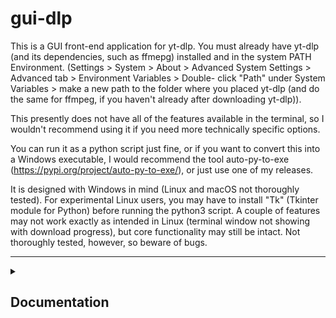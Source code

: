 # gui-dlp

This is a GUI front-end application for yt-dlp. You must already 
have yt-dlp (and its dependencies, such as ffmepg) installed and in 
the system PATH Environment. (Settings > System > About > Advanced 
System Settings > Advanced tab > Environment Variables > Double-
click "Path" under System Variables > make a new path to the folder 
where you placed yt-dlp (and do the same for ffmpeg, if you haven't 
already after downloading yt-dlp)).

This presently does not have all of the features available in the 
terminal, so I wouldn't recommend using it if you need more 
technically specific options.

You can run it as a python script just fine, or if you want to 
convert this into a Windows executable, I would recommend the tool 
auto-py-to-exe (https://pypi.org/project/auto-py-to-exe/), or just
use one of my releases.

It is designed with Windows in mind (Linux and macOS not thoroughly 
tested). For experimental Linux users, you may have to install "Tk"
(Tkinter module for Python) before running the python3 script. A 
couple of features may not work exactly as intended in Linux (terminal
window not showing with download progress), but core functionality may
still be intact. Not thoroughly tested, however, so beware of bugs.

--------------------------------------------------------------------

<details>
<summary><h2>Documentation</h2></summary>
<br>
        <h3><u id="1-yt-dlp-options">yt-dlp options</u></h3>
        <p>
            yt-dlp is meant for videos uploaded to a variety of platforms. If you want to download scheduled or active
            YouTube streams, I would recommend ytarchive, but yt-dlp usually works too. ytarchive can begin recording
            from the beginning of the stream, even if started midway though.<br>
            It can be found at <a href="https://github.com/yt-dlp/yt-dlp">https://github.com/yt-dlp/yt-dlp</a>
        </p>
        <br>
        <u id="1-url-for-media-source">URL for media source</u>
        <p>Enter the source URL of the desired video (or channel, or playlist, etc.)</p>
        <br>
        <u id="1-destination">Destination</u>
        <p>Enter the absolute, not relative, path to the folder you wish to download the video to. If Custom Name > Sort
            via Channel is selected, it will place the channel folder here and the downloaded video within it.</p>
        <br>
        <u id="1-custom-name">Custom Name</u>
        <p>
            Provides options to customize the output name of the video from the default of “[title] [video ID]”. If this
            is selected, but the options are left in their default state (Include URL, Date First, and Sort via Channel
            are unchecked and the rename box is empty), the download will not be allowed to proceed. If Custom Name is
            selected, it functionally treats your video title as blank until other customizations are selected.<br>
            This is the order in which these option appear in the final downloaded file name:<br>
            [channel] / [upload date] [title] [video ID].extension
        </p>
        <u style="margin-left: 50px;" id="1-include-id">Include ID</u>
        <p style="margin-left: 50px;">An option which only appears when Custom Name is selected. Adds the video ID to
            the video name itself, after the title, if the video has one. Recommended if using <a
                href="#1-custom-name-box">Custom Name Box</a> in conjunction with <a href="#1-download-list">Download
                List</a>.</p>
        <br>
        <u style="margin-left: 50px;" id="1-date-first">Date First</u>
        <p style="margin-left: 50px;">An option which only appears when Custom Name is selected. Adds the date of upload
            to the beginning of the video title, in YYYYMMDD format.</p>
        <br>
        <u style="margin-left: 50px;" id="1-sort-via-channel">Sort via Channel</u>
        <p style="margin-left: 50px;">An option which only appears when Custom Name is selected. Places the downloaded
            video inside of a folder named after the channel of the video source. Destination would then indicate the
            location of the channel folder not the video itself.</p>
        <br>
        <u style="margin-left: 50px;" id="1-custom-name-box">Custom Name Box</u>
        <p style="margin-left: 50px;">An option which only appears when Custom Name is selected. You can change the
            title of the video itself, replacing the default video title with a title of choice. (Ex, downloading a
            YouTube video titled “Yee” from channel “revergo”, with Custom Name, Include ID, Date First, and Sort via
            Channel selected, and typing “funny video” in the name box will result in a file titled “20120229 funny
            video q6EoRBvdVPQ.webm” within the folder “revergo”.) Do not include the file extension.</p>
        <br>
        <u id="1-use-cookies">Use Cookies</u>
        <p>Cookies allow certain data to be pulled from the browser, such as logins saved to the browser, which can
            allow downloading paywalled content, as long as you could access this data through the browser.</p>
        <u style="margin-left: 50px;" id="1-browser-choices">Browser Choices</u>
        <p style="margin-left: 50px;">This pulls cookies automatically from one of the available browsers. If <a
                href="#1-cookies-file">Cookies File</a> is chosen from these options, it will open the Cookies File box,
            downloading from a cookies file instead of pulling directly from a browser.</p>
        <br>
        <u style="margin-left: 50px;" id="1-cookies-file">Cookies File</u>
        <p style="margin-left: 50px;">This allows you to select a file containing cookies data (text files are typically
            a good choice) in Netscape format. Use the absolute, not relative, path to the file. The EditThisCookie <a
                href="https://www.editthiscookie.com/">https://www.editthiscookie.com/</a> browser extension, for
            example, allows copying your browser cookies to your clipboard (it will have to be configured to use the
            Netscape format), which you can paste into a text file. Said text file can then be used as the cookies file
            for this option.</p>
        <br>
        <u id="1-download-description">Download Description</u>
        <p>This option downloads the description of the video source, if one is available, to a separate file.</p>
        <br>
        <u id="1-download-comments">Download Comments</u>
        <p>This option downloads comments from the video source, if comments are available, to a separate file.</p>
        <br>
        <u id="1-wait-for-video">Wait for Video</u>
        <p>This option can be used when a video has an associated URL and is scheduled to release in the future, but is
            not released yet (ex. YouTube videos having waiting rooms to start). This will continue to check the video
            every 15 seconds by default, but can be adjusted as desired.</p>
        <br>
        <u id="1-embed-thumbnail">Embed Thumbnail</u>
        <p>This option will embed the video thumbnail in the downloaded file itself. Depending on the file format, the
            embedded thumbnail may or may not display on certain operating systems due to not having the proper codecs.
            MP4 is generally reliable in that regard.</p>
        <br>
        <u id="1-write-thumbnail">Write Thumbnail</u>
        <p>This option, in addition to downloading the video itself, writes the thumbnail to a separate file. The three
            file types available to be selected are WEBP, PNG, and JPG; yt-dlp defaults to webp.</p>
        <br>
        <u id="1-audio-only">Audio Only</u>
        <p>This option only downloads the audio of the video source.</p>
        <br>
        <u id="1-skip-video">Skip Video</u>
        <p>This option only downloads other selected attributed, but not the video itself. (Ex. If Download Comments,
            Write Thumbnail, and Skip Video are selected, only the comments and thumbnail would be downloaded, but not
            the video itself.)</p>
        <br>
        <u id="1-download-list">Download List</u>
        <p>This option lets you download multiple videos from a list in an external text file. In the external text
            file, enter one URL per line, and provide the absolute file path to the file in the Download List box.</p>
        <br>
        <u id="1-download-subs">Download Subs</u>
        <p>This will download all available subtitles to an external file, if any are available, which can later be used
            by programs such as VLC to view subtitles in a video.</p>
        <br>
        <u id="1-embed-subs">Embed Subs</u>
        <p>This will embed all available subtitles within the downloaded video itself, rather than downloading them
            separately.</p>
        <br>
        <u id="1-all-formats">All Formats</u>
        <p>This will download all available file types of the available video.</p>
        <br>
        <u id="1-non-highest-quality">Non-highest Quality</u>
        <p>Specify a particular resolution to download at. The available resolutions to download at via yt-dlp are
            2160p, 1440p, 1080p, 720p, 480p, 360p, 240p, and 144p. <a href="#1-audio-only">Audio Only</a> takes
            precedence.</p>
        <br>
        <u id="1-non-default-encoding">Non-default Encoding</u>
        <p>This option allows you to select how the downloaded video should be encoded, and does not filter by if you
            are downloading only audio, audio and video, or any other options, so select carefully. MKV, WEBM, and MP4
            are the most commonly used options, so limit yourself to these if you are uncertain as to which formats you
            may want for videos. For Audio Only downloads, try M4A, MP4, or WAV.</p>
        <br>
        <u id="1-hide-terminal">Hide Terminal</u>
        <p>By default, when the program is run, a terminal window appears which will show the status and progress of the
            download. It is not generally recommend to check this, as doing so will prevent you from being able to kill
            a non-<a href="#1-monitor-mode">Monitor Mode</a> process if needed, nor see the status of the download.</p>
        <br>
        <u id="1-monitor-mode">Monitor Mode</u>
        <p>Monitor mode in yt-dlp mode is not a command supported with yt-dlp traditionally. The closes thing it has is
            Wait for Video, which allows it to wait on a video waiting room, but it cannot monitor a channel for new
            uploads. GUI-DLP attempts to add this functionality to yt-dlp by continuously running yt-dlp on a particular
            target. If a “/videos” or “/live” tab on YouTube is used instead of an individual video URL, yt-dlp will
            continuously read through each video available for the URL. Which videos will be downloaded can be filtered
            by date using the <a href="#1-start-date">Start Date</a> function. This also works for non-YouTube URLs, so
            long as new videos are shown in the same place and can be read by yt-dlp. This feature can additionally be
            used as a way to simply download all videos after a certain date, if you cancel Monitor Mode after the
            downloads are complete.</p>
        <u style="margin-left: 50px;" id="1-start-date">Start Date</u>
        <p style="margin-left: 50px;">Auto-fills the current date. Used to limit which videos in Monitor Mode will be
            downloaded, and will download anything after the given date. If monitoring a video that is scheduled to
            begin in the future, use the date that the waiting room was created (or before), not the date it is
            scheduled to release.</p>
        <br>
        <u id="1-help">Help</u>
        <p>
            Opens this document if it is detected, or the main GitHub page for GUI-DLP.<br>
            <a
                href="https://github.com/Zeppelins-Forever/gui-dlp/tree/main">https://github.com/Zeppelins-Forever/gui-dlp/tree/main</a>
        </p>
        <br>
        <u id="1-update">Update</u>
        <p>
            Opens the GitHub releases page for GUI-DLP, easily allowing you to download the most current version of this
            program. Auto-updates are not supported.<br>
            <a
                href="https://github.com/Zeppelins-Forever/gui-dlp/releases">https://github.com/Zeppelins-Forever/gui-dlp/releases</a>
        </p>
        <br>
        <h3><u id="2-ytarchive-options">ytarchive options</u></h3>
        <p>
            ytarchive is designed for YouTube specifically, and can only download actively running or scheduled live
            videos, and it downloads from the very beginning, even when starting midway through the stream. For anything
            already uploaded, or if you wish to only download the current moment of a stream and nothing before, use
            yt-dlp.<br>
            It can be found at <a href="https://github.com/Kethsar/ytarchive">https://github.com/Kethsar/ytarchive</a>"
        </p>
        <br>
        <u id="2-url-for-media-source">URL for media source</u>
        <p>See <a href="#1-url-for-media-source">yt-dlp > URL for Media Source</a></p>
        <br>
        <u id="2-destination">Destination</u>
        <p>See <a href="#1-destination">yt-dlp > Destination</a></p>
        <br>
        <u id="2-custom-name">Custom Name</u>
        <p>See <a href="#1-custom-name">yt-dlp > Custom Name</a></p>
        <br>
        <u id="2-cookies-file">Cookies File</u>
        <p>ytarchive does not support <a href="#1-browser-choices">Cookies from Browser</a> like yt-dlp does, so a
            cookies file must be used.</p>
        <br>
        <u id="2-download-description">Download Description</u>
        <p>See <a href="#1-download-description">yt-dlp > Download Description</a></p>
        <br>
        <u id="2-wait-for-video">Wait for Video</u>
        <p>yt-dlp and ytarchive have slightly different methods for waiting for a video to start, which is why ytarchve
            has more waiting options available in GUI-DLP. The Wait for Video option causes ytarchive to wait for the
            time which the video is scheduled to start before checking again. May not catch if the scheduled start time
            is moved forward.</p>
        <u style="margin-left: 50px;" id="2-check-more-often">Check more often</u>
        <p style="margin-left: 50px;">Rather than only waiting for the time the video is scheduled to start, it will
            repeatedly poll the time until the video starts, the time between checks being however many seconds are
            selected.</p>
        <br>
        <u id="2-write-thumbnail">Write Thumbnail</u>
        <p>See <a href="#1-write-thumbnail">yt-dlp > Write Thumbnail</a>, but without the option for choosing the
            written thumbnail format.</p>
        <br>
        <u id="2-embed-thumbnail">Embed Thumbnail</u>
        <p>See <a href="#1-embed-thumbnail">yt-dlp > Embed Thumbnail</a></p>
        <br>
        <u id="2-audio-only">Audio Only</u>
        <p>See <a href="#1-audio-only">yt-dlp > Audio Only</a></p>
        <br>
        <u id="2-non-highest-quality">Non-highest Quality</u>
        <p>Different qualities available through ytarchive that aren’t available through yt-dlp. All options available
            are 2160p60, 2160p, 1440p60, 1440p, 1080p60, 1080p, 720p60, 720p, 480p, 360p, 240p, 144p. <a
                href="#2-audio-only">Audio Only</a> takes precedence over any quality chosen.</p>
        <br>
        <u id="2-encode-as-mkv">Encode as MKV</u>
        <p>ytarchive has fewer video encoding options than yt-dlp. By default, it downloads all videos as MP4, but this
            option will make it use MKV instead.</p>
        <br>
        <u id="2-separate-audio">Separate Audio</u>
        <p>Saves a copy of the audio to a separate file along with the full download.</p>
        <br>
        <u id="2-hide-terminal">Hide Terminal</u>
        <p>See <a href="#1-hide-terminal">yt-dlp > Hide Terminal</a></p>
        <br>
        <u id="2-monitor-mode">Monitor Mode</u>
        <p>Different than <a href="#1-monitor-mode">yt-dlp Monitor Mode</a>, ytarchive has a built in option to monitor
            YouTube channels. While GUI-DLP’s yt-dlp monitor mode can potentially work on a wider range of video
            sources, it is less reliable. If you want to monitor a YouTube channel, though, ytarchive Monitor Mode is
            highly recommended over yt-dlp. It must use a “/videos” or “/streams” tab, otherwise it will not work.</p>
        <br>
        <u id="2-help">Help</u>
        <p>See <a href="#1-help">yt-dlp > help</a></p>
        <br>
        <u id="2-update">Update</u>
        <p>See <a href="#1-update">yt-dlp > update</a></p>
</details>
